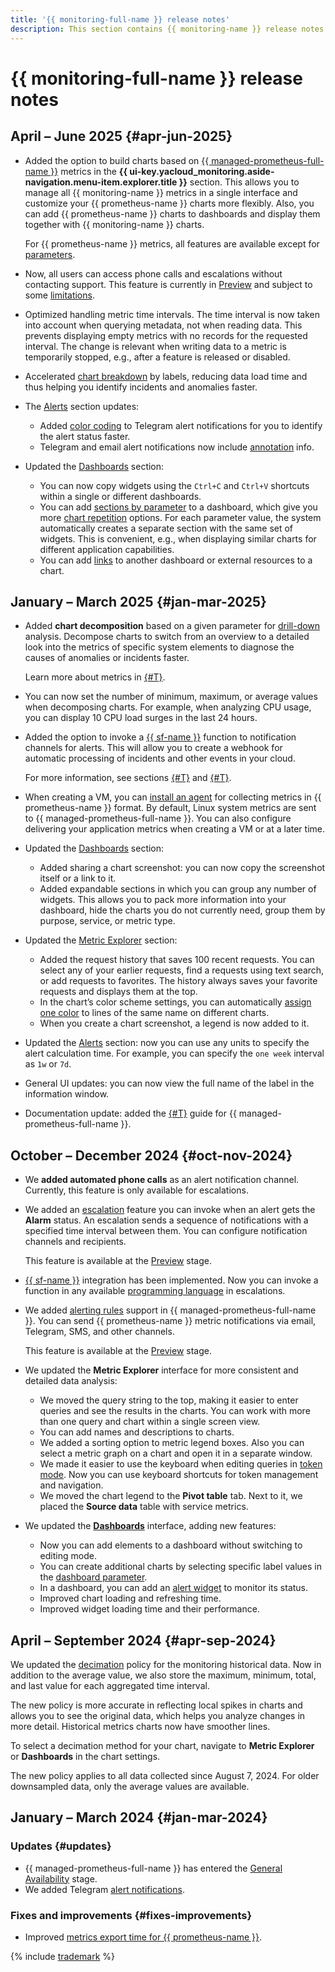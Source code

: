 ```yaml
---
title: '{{ monitoring-full-name }} release notes'
description: This section contains {{ monitoring-name }} release notes.
---
```


# {{ monitoring-full-name }} release notes


## April – June 2025 {#apr-jun-2025}

* Added the option to build charts based on [{{ managed-prometheus-full-name }}](operations/prometheus/querying/monitoring.md) metrics in the **{{ ui-key.yacloud_monitoring.aside-navigation.menu-item.explorer.title }}** section. This allows you to manage all {{ monitoring-name }} metrics in a single interface and customize your {{ prometheus-name }} charts more flexibly. Also, you can add {{ prometheus-name }} charts to dashboards and display them together with {{ monitoring-name }} charts.
 
   For {{ prometheus-name }} metrics, all features are available except for [parameters](concepts/visualization/metric-explorer.md#repeated-graphs).

* Now, all users can access phone calls and escalations without contacting support. This feature is currently in [Preview](../overview/concepts/launch-stages.md) and subject to some [limitations](concepts/alerting/escalations.md).

* Optimized handling metric time intervals. The time interval is now taken into account when querying metadata, not when reading data. This prevents displaying empty metrics with no records for the requested interval. The change is relevant when writing data to a metric is temporarily stopped, e.g., after a feature is released or disabled.

* Accelerated [chart breakdown](operations/metric/metric-explorer.md#repeated-graphs) by labels, reducing data load time and thus helping you identify incidents and anomalies faster.

* The [Alerts](concepts/alerting.md) section updates:
  * Added [color coding](concepts/alerting/alert.md#alert-statuses) to Telegram alert notifications for you to identify the alert status faster.
  * Telegram and email alert notifications now include [annotation](concepts/alerting/annotation.md) info.

* Updated the [Dashboards](concepts/visualization/dashboard.md) section:
  * You can now copy widgets using the `Ctrl+C` and `Ctrl+V` shortcuts within a single or different dashboards.
  * You can add [sections by parameter](operations/dashboard/add-widget.md#group) to a dashboard, which give you more [chart repetition](operations/metric/metric-explorer.md#repeated-graphs) options. For each parameter value, the system automatically creates a separate section with the same set of widgets. This is convenient, e.g., when displaying similar charts for different application capabilities.
  * You can add [links](operations/dashboard/add-widget.md#graph) to another dashboard or external resources to a chart.

## January – March 2025 {#jan-mar-2025}

* Added **chart decomposition** based on a given parameter for [drill-down](https://en.wikipedia.org/wiki/Data_drilling) analysis. Decompose charts to switch from an overview to a detailed look into the metrics of specific system elements to diagnose the causes of anomalies or incidents faster.

   Learn more about metrics in [{#T}](operations/metric/metric-explorer.md).

* You can now set the number of minimum, maximum, or average values when decomposing charts. For example, when analyzing CPU usage, you can display 10 CPU load surges in the last 24 hours.

* Added the option to invoke a [{{ sf-name }}](../functions/index.yaml) function to notification channels for alerts. This will allow you to create a webhook for automatic processing of incidents and other events in your cloud.

   For more information, see sections [{#T}](operations/alert/create-channel-function.md) and [{#T}](operations/alert/alert-call-function.md).

* When creating a VM, you can [install an agent](operations/prometheus/ingestion/prometheus-agent.md) for collecting metrics in {{ prometheus-name }} format. By default, Linux system metrics are sent to {{ managed-prometheus-full-name }}. You can also configure delivering your application metrics when creating a VM or at a later time.

* Updated the [Dashboards](concepts/visualization/dashboard.md) section:
  
  * Added sharing a chart screenshot: you can now copy the screenshot itself or a link to it.
  * Added expandable sections in which you can group any number of widgets. This allows you to pack more information into your dashboard, hide the charts you do not currently need, group them by purpose, service, or metric type.

* Updated the [Metric Explorer](concepts/visualization/metric-explorer.md) section:
  
  * Added the request history that saves 100 recent requests. You can select any of your earlier requests, find a requests using text search, or add requests to favorites. The history always saves your favorite requests and displays them at the top.
  * In the chart’s color scheme settings, you can automatically [assign one color](operations/metric/metric-explorer.md#set-graph) to lines of the same name on different charts.
  * When you create a chart screenshot, a legend is now added to it.

* Updated the [Alerts](concepts/alerting/alert.md) section: now you can use any units to specify the alert calculation time. For example, you can specify the `one week` interval as `1w` or `7d`.

* General UI updates: you can now view the full name of the label in the information window.

* Documentation update: added the [{#T}](operations/prometheus/ingestion/troubleshooting.md) guide for {{ managed-prometheus-full-name }}.

## October – December 2024 {#oct-nov-2024}

* We **added automated phone calls** as an alert notification channel. Currently, this feature is only available for escalations.

* We added an [escalation](concepts/alerting/escalations.md) feature you can invoke when an alert gets the **Alarm** status. An escalation sends a sequence of notifications with a specified time interval between them. You can configure notification channels and recipients.

  This feature is available at the [Preview](../overview/concepts/launch-stages.md) stage.

* [{{ sf-name }}](../functions/index.yaml) integration has been implemented. Now you can invoke a function in any available [programming language](../functions/concepts/) in escalations.

* We added [alerting rules](operations/prometheus/alerting-rules.md) support in {{ managed-prometheus-full-name }}. You can send {{ prometheus-name }} metric notifications via email, Telegram, SMS, and other channels.
  
  This feature is available at the [Preview](../overview/concepts/launch-stages.md) stage.

* We updated the **Metric Explorer** interface for more consistent and detailed data analysis:

  * We moved the query string to the top, making it easier to enter queries and see the results in the charts. You can work with more than one query and chart within a single screen view.
  * You can add names and descriptions to charts.
  * We added a sorting option to metric legend boxes. Also you can select a metric graph on a chart and open it in a separate window.
  * We made it easier to use the keyboard when editing queries in [token mode](concepts/visualization/query-string.md). Now you can use keyboard shortcuts for token management and navigation.
  * We moved the chart legend to the **Pivot table** tab. Next to it, we placed the **Source data** table with service metrics.
  
* We updated the [**Dashboards**](concepts/visualization/dashboard.md) interface, adding new features:
  * Now you can add elements to a dashboard without switching to editing mode.
  * You can create additional charts by selecting specific label values in the [dashboard parameter](concepts/visualization/dashboard.md#parameterization).
  * In a dashboard, you can add an [alert widget](operations/dashboard/add-widget.md#alert) to monitor its status.
  * Improved chart loading and refreshing time.
  * Improved widget loading time and their performance.
  

## April – September 2024 {#apr-sep-2024}

We updated the [decimation](concepts/decimation.md) policy for the monitoring historical data. Now in addition to the average value, we also store the maximum, minimum, total, and last value for each aggregated time interval.

The new policy is more accurate in reflecting local spikes in charts and allows you to see the original data, which helps you analyze changes in more detail. Historical metrics charts now have smoother lines.

To select a decimation method for your chart, navigate to **Metric Explorer** or **Dashboards** in the chart settings.

The new policy applies to all data collected since August 7, 2024. For older downsampled data, only the average values are available.

## January – March 2024 {#jan-mar-2024}

### Updates {#updates}

* {{ managed-prometheus-full-name }} has entered the [General Availability](../overview/concepts/launch-stages.md) stage.
* We added Telegram [alert notifications](concepts/alerting/notification-channel.md).

### Fixes and improvements {#fixes-improvements}

* Improved [metrics export time for {{ prometheus-name }}](operations/metric/prometheusExport.md).

{% include [trademark](../_includes/monitoring/trademark.md) %}
